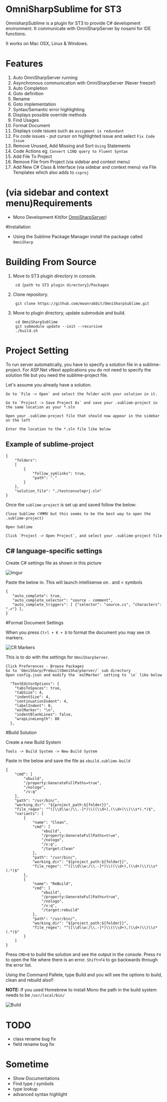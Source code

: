 # OmniSharpSublime for ST3
 OmnisharpSublime is a plugin for ST3 to provide C# development environment. It communicate with OmniSharpServer by nosami for IDE functions.

 It works on Mac OSX, Linux & Windows.

# Features
 1. Auto OmniSharpServer running
 2. Asynchronous communication with OmniSharpServer (Never freeze!)
 3. Auto Completion
 4. Goto definition
 5. Rename
 6. Goto implementation
 7. Syntax/Semantic error highlighting
 8. Displays possible override methods
 9. Find Usages
 10. Format Document
 11. Displays code issues such as `assigment is redundant`
 12. Fix code issues - put cursor on highlighted issue and select `Fix Code Issue`
 13. Remove Unused, Add Missing and Sort `Using` Statements
 14. Code Actions eg. `Convert LINQ query to Fluent Syntax`
 15. Add File To Project
 16. Remove File from Project (via sidebar and context menu)
 17. Add New C# Class & Interface (via sidebar and context menu) via File Templates which also adds to `csproj`

# (via sidebar and context menu)Requirements
 * Mono Development Kit(for [OmniSharpServer](https://github.com/nosami/OmniSharpServer))

#Installation

 * Using the Sublime Package Manager install the package called `OmniSharp`

# Building From Source
1. Move to ST3 plugin directory in console.

        cd {path to ST3 plugin directory}/Packages

2. Clone repository.

        git clone https://github.com/moonrabbit/OmniSharpSublime.git

3. Move to plugin directory, update submodule and build.

        cd OmniSharpSublime
        git submodule update --init --recursive
        ./build.sh

# Project Setting
To run server automatically, you have to specify a solution file in a sublime-project. For ASP.Net vNext applications you do not need to specify the solution file but you need the sublime-project file.

Let's assume you already have a solution.

    Go to `File -> Open` and select the folder with your solution in it.
    
    Go to `Project -> Save Project As` and save your .sublime-project in the same location as your *.sln
    
    Open your .sublime-project file that should now appear in the sidebar on the left
    
    Enter the location to the *.sln file like below

## Example of sublime-project

    {
        "folders":
        [
            {
                "follow_symlinks": true,
                "path": "."
            }
        ],
        "solution_file": "./testconsoleprj.sln"
    }
    
 Once the `sublime-project` is set up and saved follow the below:
    
    Close Sublime (YMMV but this seems to be the best way to open the .sublime-project)
    
    Open Sublime
    
    Click `Project -> Open Project`, and select your .sublime-project file


## C# language-specific settings
 Create C# settings file as shown in this picture
 
 ![Imgur](http://i.imgur.com/KjcPSFq.png)
 
 
 Paste the below in. This will launch intellisense on . and < symbols
 ```
 {
    "auto_complete": true,
    "auto_complete_selector": "source - comment",
    "auto_complete_triggers": [ {"selector": "source.cs", "characters": ".<"} ],
 }
 ```
#Format Document Settings

When you press `Ctrl + K + D` to format the document you may see `CR` markers.  

![CR Markers](http://i.imgur.com/SBgyjtk.png)

This is to do with the settings for `OmniSharpServer`.  
   ```
   Click Preferences - Browse Packages
   Go to `OmniSharp/PrebuiltOmniSharpServer/` sub directory 
   Open config.json and modify the `eolMarker` setting to `\n` like below
   ```
   
```
  "TextEditorOptions": {
    "tabsToSpaces": true,
    "tabSize": 4,
    "indentSize": 4,
    "continuationIndent": 4,
    "labelIndent": 0,
    "eolMarker": "\n",
    "indentBlankLines": false,
    "wrapLineLength": 80
  },
```

#Build Solution

Create a new Build System

`Tools -> Build System -> New Build System`

Paste in the below and save the file as `xbuild.sublime-build`

```
{
    "cmd": [
        "xbuild",
        "/property:GenerateFullPaths=true",
        "/nologo",
        "/v:q"
    ],
    "path": "/usr/bin/",
    "working_dir": "${project_path:${folder}}",
    "file_regex": "^([\\d\\w:/\\.-]*)\\((\\d+),(\\d+)\\)\\s*(.*)$",
    "variants": [
        {
            "name": "Clean",
            "cmd": [
                "xbuild",
                "/property:GenerateFullPaths=true",
                "/nologo",
                "/v:q",
                "/target:Clean"
            ],
            "path": "/usr/bin/",
            "working_dir": "${project_path:${folder}}",
            "file_regex": "^([\\d\\w:/\\.-]*)\\((\\d+),(\\d+)\\)\\s*(.*)$"
        },
        {
            "name": "ReBuild",
            "cmd": [
                "xbuild",
                "/property:GenerateFullPaths=true",
                "/nologo",
                "/v:q",
                "/target:rebuild"
            ],
            "path": "/usr/bin/",
            "working_dir": "${project_path:${folder}}",
            "file_regex": "^([\\d\\w:/\\.-]*)\\((\\d+),(\\d+)\\)\\s*(.*)$"
        }
    ]
}
```

Press `CMD+B` to build the solution and see the output in the console. Press `F4` to open the file where there is an error. `Shift+F4` to go backwards through the error list.

Using the Command Pallete, type Build and you will see the options to build, clean and rebuild also!!

**NOTE:** If you used Homebrew to install Mono the path in the build system needs to be `/usr/local/bin/`

![Build](http://i.imgur.com/j4y5qCv.png)


# TODO
* class rename bug fix
* field rename bug fix

# Sometime
* Show Documentations
* Find type / symbols
* type lookup
* advanced syntax highlight
